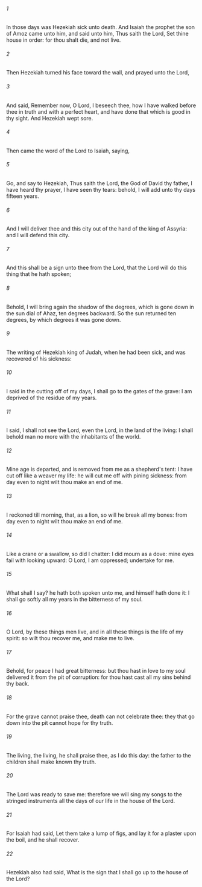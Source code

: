 ###### 1
In those days was Hezekiah sick unto death. And Isaiah the prophet the son of Amoz came unto him, and said unto him, Thus saith the Lord, Set thine house in order: for thou shalt die, and not live.

###### 2
Then Hezekiah turned his face toward the wall, and prayed unto the Lord,

###### 3
And said, Remember now, O Lord, I beseech thee, how I have walked before thee in truth and with a perfect heart, and have done that which is good in thy sight. And Hezekiah wept sore.

###### 4
Then came the word of the Lord to Isaiah, saying,

###### 5
Go, and say to Hezekiah, Thus saith the Lord, the God of David thy father, I have heard thy prayer, I have seen thy tears: behold, I will add unto thy days fifteen years.

###### 6
And I will deliver thee and this city out of the hand of the king of Assyria: and I will defend this city.

###### 7
And this shall be a sign unto thee from the Lord, that the Lord will do this thing that he hath spoken;

###### 8
Behold, I will bring again the shadow of the degrees, which is gone down in the sun dial of Ahaz, ten degrees backward. So the sun returned ten degrees, by which degrees it was gone down.

###### 9
The writing of Hezekiah king of Judah, when he had been sick, and was recovered of his sickness:

###### 10
I said in the cutting off of my days, I shall go to the gates of the grave: I am deprived of the residue of my years.

###### 11
I said, I shall not see the Lord, even the Lord, in the land of the living: I shall behold man no more with the inhabitants of the world.

###### 12
Mine age is departed, and is removed from me as a shepherd's tent: I have cut off like a weaver my life: he will cut me off with pining sickness: from day even to night wilt thou make an end of me.

###### 13
I reckoned till morning, that, as a lion, so will he break all my bones: from day even to night wilt thou make an end of me.

###### 14
Like a crane or a swallow, so did I chatter: I did mourn as a dove: mine eyes fail with looking upward: O Lord, I am oppressed; undertake for me.

###### 15
What shall I say? he hath both spoken unto me, and himself hath done it: I shall go softly all my years in the bitterness of my soul.

###### 16
O Lord, by these things men live, and in all these things is the life of my spirit: so wilt thou recover me, and make me to live.

###### 17
Behold, for peace I had great bitterness: but thou hast in love to my soul delivered it from the pit of corruption: for thou hast cast all my sins behind thy back.

###### 18
For the grave cannot praise thee, death can not celebrate thee: they that go down into the pit cannot hope for thy truth.

###### 19
The living, the living, he shall praise thee, as I do this day: the father to the children shall make known thy truth.

###### 20
The Lord was ready to save me: therefore we will sing my songs to the stringed instruments all the days of our life in the house of the Lord.

###### 21
For Isaiah had said, Let them take a lump of figs, and lay it for a plaster upon the boil, and he shall recover.

###### 22
Hezekiah also had said, What is the sign that I shall go up to the house of the Lord?

